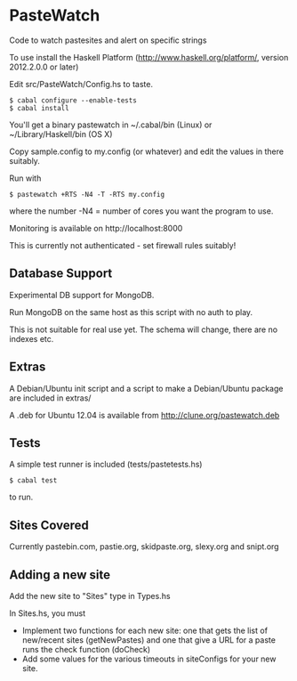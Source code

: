 PasteWatch
==========


Code to watch pastesites and alert on specific strings

To use install the Haskell Platform (http://www.haskell.org/platform/, version 2012.2.0.0 or later)

Edit src/PasteWatch/Config.hs to taste.
```
$ cabal configure --enable-tests
$ cabal install
```
You'll get a binary pastewatch in ~/.cabal/bin (Linux) or ~/Library/Haskell/bin (OS X)

Copy sample.config to my.config (or whatever) and edit the values in there suitably.

Run with
```
$ pastewatch +RTS -N4 -T -RTS my.config
```
where the number -N4 = number of cores you want the program to use.

Monitoring is available on http://localhost:8000

This is currently not authenticated - set firewall rules suitably!


Database Support
----------------

Experimental DB support for MongoDB.

Run MongoDB on the same host as this script with no auth to play.

This is not suitable for real use yet. The schema will change, there are no indexes etc.

Extras
------

A Debian/Ubuntu init script and a script to make a Debian/Ubuntu package are included in extras/

A .deb for Ubuntu 12.04 is available from http://clune.org/pastewatch.deb

Tests
-----

A simple test runner is included (tests/pastetests.hs)
```
$ cabal test
```
to run.

Sites Covered
-------------

Currently pastebin.com, pastie.org, skidpaste.org, slexy.org and snipt.org

Adding a new site
-----------------

Add the new site to "Sites" type in Types.hs

In Sites.hs, you must

* Implement two functions for each new site: one that gets the list of new/recent sites (getNewPastes) and one that give a URL for a paste runs the check function (doCheck)
* Add some values for the various timeouts in siteConfigs for your new site.



